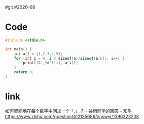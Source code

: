 #git
#2020-08 

# Code
``` C++
#include <stdio.h>

int main() {
    int a[] = {1,2,3,4,5};
    for (int i = 0; i < sizeof(a)/sizeof(a[0]); i++) {
        printf(&",%d"[!i], a[i]);
    }
    return 0;
}
```

# link
如何智能地在每个数字中间加一个「,」？ - 谷雨同学的回答 - 知乎
https://www.zhihu.com/question/412135686/answer/1396323238